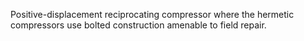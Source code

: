 Positive-displacement reciprocating compressor where the hermetic compressors use bolted construction amenable to field repair.